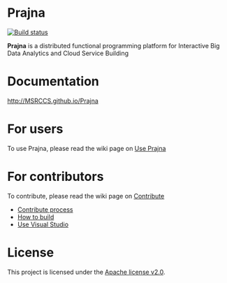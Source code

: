 Prajna
=======

[![Build status](https://ci.appveyor.com/api/projects/status/wad8nggxiew2ct2n/branch/master?svg=true)](https://ci.appveyor.com/project/zhuweirong/prajna-rbpft/branch/master)

**Prajna** is a distributed functional programming platform for Interactive Big Data Analytics and Cloud Service Building

Documentation
=======
http://MSRCCS.github.io/Prajna

For users
======
To use Prajna, please read the wiki page on [Use Prajna](https://github.com/MSRCCS/Prajna/wiki/Use-Prajna)

For contributors
======
To contribute, please read the wiki page on [Contribute](https://github.com/MSRCCS/Prajna/wiki/Contribute)
* [Contribute process](https://github.com/MSRCCS/Prajna/wiki/Contribute#contribute-via-github)
* [How to build](https://github.com/MSRCCS/Prajna/wiki/Contribute#build)
* [Use Visual Studio](https://github.com/MSRCCS/Prajna/wiki/Contribute#visual-studio)

License
=======
This project is licensed under the [Apache license v2.0](https://github.com/MSRCCS/Prajna/blob/master/LICENSE.txt).
